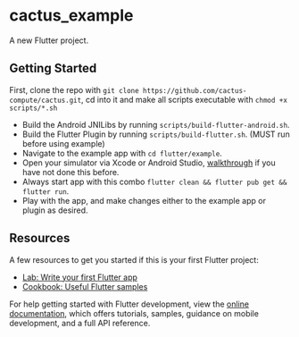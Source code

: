 # cactus_example

A new Flutter project.

## Getting Started

First, clone the repo with `git clone https://github.com/cactus-compute/cactus.git`, cd into it and make all scripts executable with `chmod +x scripts/*.sh`

- Build the Android JNILibs by running `scripts/build-flutter-android.sh`.
- Build the Flutter Plugin  by running `scripts/build-flutter.sh`. (MUST run before using example)
- Navigate to the example app with `cd flutter/example`.
- Open your simulator via Xcode or Android Studio, [walkthrough](https://medium.com/@daspinola/setting-up-android-and-ios-emulators-22d82494deda) if you have not done this before.
- Always start app with this combo `flutter clean && flutter pub get && flutter run`.
- Play with the app, and make changes either to the example app or plugin as desired.

## Resources

A few resources to get you started if this is your first Flutter project:

- [Lab: Write your first Flutter app](https://docs.flutter.dev/get-started/codelab)
- [Cookbook: Useful Flutter samples](https://docs.flutter.dev/cookbook)

For help getting started with Flutter development, view the
[online documentation](https://docs.flutter.dev/), which offers tutorials,
samples, guidance on mobile development, and a full API reference.
